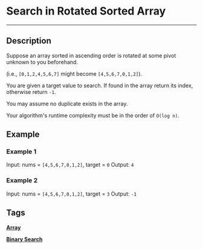 # Search in Rotated Sorted Array
-----
## Description
Suppose an array sorted in ascending order is rotated at some pivot unknown to you beforehand.

(i.e., ```[0,1,2,4,5,6,7]``` might become ```[4,5,6,7,0,1,2]```).

You are given a target value to search. If found in the array return its index, otherwise return ```-1```.

You may assume no duplicate exists in the array.

Your algorithm's runtime complexity must be in the order of ```O(log n)```.

## Example
### Example 1
Input: nums = ```[4,5,6,7,0,1,2]```, target = ```0```
Output: ```4```

### Example 2
Input: nums = ```[4,5,6,7,0,1,2]```, target = ```3```
Output: ```-1```

## Tags
**[Array](https://leetcode.com/tag/array)**

**[Binary Search](https://leetcode.com/tag/binary-search)**

